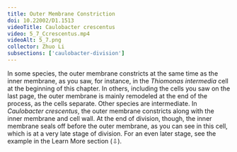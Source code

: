 ```yaml
---
title: Outer Membrane Constriction
doi: 10.22002/D1.1513
videoTitle: Caulobacter crescentus
video: 5_7_Ccrescentus.mp4
videoAlt: 5_7.png
collector: Zhuo Li
subsections: ['caulobacter-division']
---
```


In some species, the outer membrane constricts at the same time as the inner membrane, as you saw, for instance, in the *Thiomonas intermedia* cell at the beginning of this chapter. In others, including the cells you saw on the last page, the outer membrane is mainly remodeled at the end of the process, as the cells separate. Other species are intermediate. In *Caulobacter crescentus*, the outer membrane constricts along with the inner membrane and cell wall. At the end of division, though, the inner membrane seals off before the outer membrane, as you can see in this cell, which is at a very late stage of division. For an even later stage, see the example in the Learn More section (⇩).

